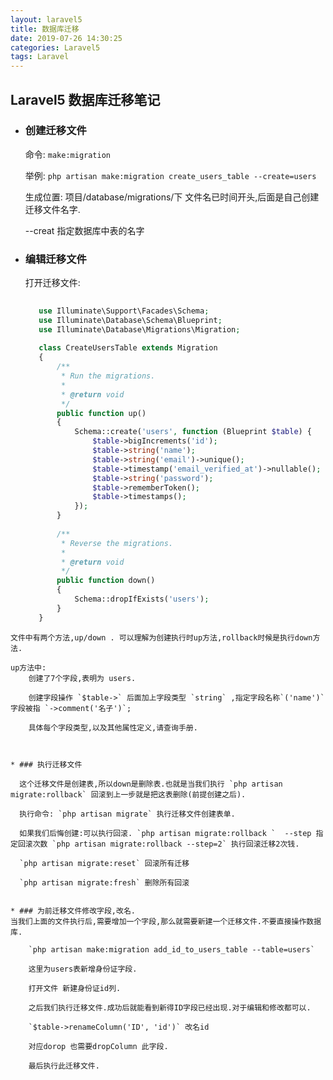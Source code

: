 ```yaml
---
layout: laravel5
title: 数据库迁移
date: 2019-07-26 14:30:25
categories: Laravel5
tags: Laravel
---
```


## Laravel5 数据库迁移笔记

* ### 创建迁移文件
     命令: `make:migration`
     
     举例: `php artisan make:migration create_users_table --create=users`

     生成位置: 项目/database/migrations/下 文件名已时间开头,后面是自己创建迁移文件名字.

    --creat 指定数据库中表的名字

* ### 编辑迁移文件
    打开迁移文件:
    
    ```php <?php
       
       use Illuminate\Support\Facades\Schema;
       use Illuminate\Database\Schema\Blueprint;
       use Illuminate\Database\Migrations\Migration;
       
       class CreateUsersTable extends Migration
       {
           /**
            * Run the migrations.
            *
            * @return void
            */
           public function up()
           {
               Schema::create('users', function (Blueprint $table) {
                   $table->bigIncrements('id');
                   $table->string('name');
                   $table->string('email')->unique();
                   $table->timestamp('email_verified_at')->nullable();
                   $table->string('password');
                   $table->rememberToken();
                   $table->timestamps();
               });
           }
       
           /**
            * Reverse the migrations.
            *
            * @return void
            */
           public function down()
           {
               Schema::dropIfExists('users');
           }
       }
```
文件中有两个方法,up/down . 可以理解为创建执行时up方法,rollback时候是执行down方法.

up方法中:
    创建了7个字段,表明为 users.
    
    创建字段操作 `$table->` 后面加上字段类型 `string` ,指定字段名称`('name')` 字段被指 `->comment('名子')`; 
    
    具体每个字段类型,以及其他属性定义,请查询手册.
    


* ### 执行迁移文件

  这个迁移文件是创建表,所以down是删除表.也就是当我们执行 `php artisan migrate:rollback` 回滚到上一步就是把这表删除(前提创建之后).

  执行命令: `php artisan migrate` 执行迁移文件创建表单.
  
  如果我们后悔创建:可以执行回滚. `php artisan migrate:rollback `  --step 指定回滚次数 `php artisan migrate:rollback --step=2` 执行回滚迁移2次钱.
  
  `php artisan migrate:reset` 回滚所有迁移
  
  `php artisan migrate:fresh` 删除所有回滚
  
  
* ### 为前迁移文件修改字段,改名.
当我们上面的文件执行后,需要增加一个字段,那么就需要新建一个迁移文件.不要直接操作数据库.

    `php artisan make:migration add_id_to_users_table --table=users` 
    
    这里为users表新增身份证字段.
    
    打开文件 新建身份证id列. 
    
    之后我们执行迁移文件.成功后就能看到新得ID字段已经出现.对于编辑和修改都可以.

    `$table->renameColumn('ID', 'id')` 改名id
    
    对应dorop 也需要dropColumn 此字段.
    
    最后执行此迁移文件.


    
